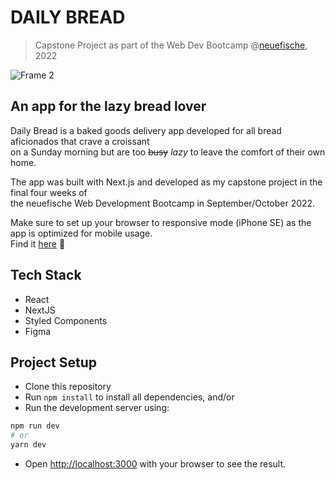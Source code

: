 # DAILY BREAD
> Capstone Project as part of the Web Dev Bootcamp @[neuefische](https://www.neuefische.de/en), 2022

![Frame 2](https://user-images.githubusercontent.com/107254671/195843070-7f1cb4b4-7efe-41d6-94d3-c7fc4fc5e9c9.svg)

## An app for the lazy bread lover
Daily Bread is a baked goods delivery app developed for all bread aficionados that crave a croissant  
on a Sunday morning but are too ~~busy~~ *lazy* to leave the comfort of their own home. 

The app was built with Next.js and developed as my capstone project in the final four weeks of  
the neuefische Web Development Bootcamp in September/October 2022.

Make sure to set up your browser to responsive mode (iPhone SE) as the app is optimized for mobile usage.  
Find it [here](https://dailybread.vercel.app/) 🥐

## Tech Stack

- React
- NextJS
- Styled Components
- Figma

## Project Setup

- Clone this repository
- Run ``npm install`` to install all dependencies, and/or
- Run the development server using:

```bash
npm run dev
# or
yarn dev
```

- Open [http://localhost:3000](http://localhost:3000) with your browser to see the result.
